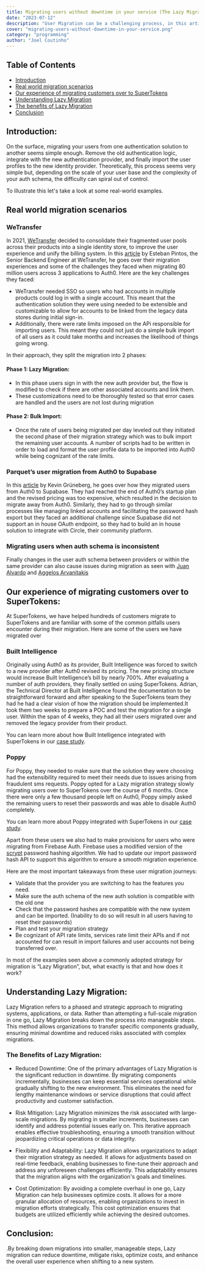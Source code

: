 ```yaml
---
title: Migrating users without downtime in your service (The Lazy Migration Strategy)
date: "2023-07-12"
description: "User Migration can be a challenging process, in this article we go over some user migration scenarios and break down the lazy migration strategy"
cover: "migrating-users-without-downtime-in-your-service.png"
category: "programming"
author: "Joel Coutinho"
---
```


## Table of Contents

- [Introduction](#introduction)
- [Real world migration scenarios](#real-world-migration-scenarios)
- [Our experience of migrating customers over to SuperTokens](#our-experience-of-migrating-customers-over-to-supertokens)
- [Understanding Lazy Migration](#understanding-lazy-migration)
- [The benefits of Lazy Migration](#the-benefits-of-lazy-migration)
- [Conclusion](#conclusion) 


## Introduction:

On the surface, migrating your users from one authentication solution to another seems simple enough. Remove the old authentication logic, integrate with the new authentication provider, and finally import the user profiles to the new identity provider. Theoretically, this process seems very simple but, depending on the scale of your user base and the complexity of your auth schema, the difficulty can spiral out of control.

To illustrate this let's take a look at some real-world examples.

## Real world migration scenarios

### WeTransfer

In 2021, [WeTransfer](https://wetransfer.com/) decided to consolidate their fragmented user pools across their products into a single identity store, to improve the user experience and unify the billing system. In this [article](https://wetransfer.com/engineering/migrating-millions-of-users-to-auth0-without-downtime/) by Esteban Pintos, the Senior Backend Engineer at WeTransfer, he goes over their migration experiences and some of the challenges they faced when migrating 80 million users across 3 applications to Auth0. Here are the key challenges they faced:

- WeTransfer needed SSO so users who had accounts in multiple products could log in with a single account. This meant that the authentication solution they were using needed to be extensible and customizable to allow for accounts to be linked from the legacy data stores during initial sign-in.
- Additionally, there were rate limits imposed on the APi responsible for importing users. This meant they could not just do a simple bulk import of all users as it could take months and increases the likelihood of things going wrong.

In  their approach, they split the migration into 2 phases:

#### Phase 1: Lazy Migration:
- In this phase users sign in with the new auth provider but, the flow is modified to check if there are other associated accounts and link them.
- These customizations need to be thoroughly tested so that error cases are handled and the users are not lost during migration
#### Phase 2: Bulk Import:
- Once the rate of users being migrated per day leveled out they initiated the second phase of their migration strategy which was to bulk import the remaining user accounts. A number of scripts had to be written in order to load and format the user profile data to be imported into Auth0 while being cognizant of the rate limits.

### Parquet’s user migration from Auth0 to Supabase
In this [article](https://kevcodez.medium.com/migrating-125-000-users-from-auth0-to-supabase-81c0568de307) by Kevin Grüneberg, he goes over how they migrated users from Auth0 to Supabase. They had reached the end of Auth0’s startup plan and the revised pricing was too expensive, which resulted in the decision to migrate away from Auth0. Similarly, they had to go through similar processes like managing linked accounts and facilitating the password hash export but they faced an additional challenge since Supabase did not support an in house OAuth endpoint, so they had to build an in house solution to integrate with Circle, their community platform.

### Migrating users when auth schema is inconsistent
Finally changes in the user auth schema between providers or within the same provider can also cause issues during migration as seen with [Juan Alvardo](https://twitter.com/Jalvarado91/status/1653740848889180164) and [Aggelos Arvanitakis](https://twitter.com/AggArvanitakis/status/1218429561404370944)


## Our experience of migrating customers over to SuperTokens:

At SuperTokens, we have helped hundreds of customers migrate to SuperTokens and are familiar with some of the common pitfalls users encounter during their migration. Here are some of the users we have migrated over

### Built Intelligence

Originally using Auth0 as its provider, Built Intelligence was forced to switch to a new provider after Auth0 revised its pricing. The new pricing structure would increase Built Intelligence’s bill by nearly 700%.  After evaluating a number of auth providers, they finally settled on using SuperTokens. Adrian, the Technical Director at Built Intelligence found the  documentation to be straightforward forward and after speaking to the SuperTokens team they had he had a clear vision of how the migration should be implemented.It took them two weeks to prepare a POC and test the migration for a single user. Within the span of 4 weeks, they had all their users migrated over and removed the legacy provider from their product.

You can learn more about how Built Intelligence integrated with SuperTokens in our [case study](https://supertokens.com/customers/builtintelligence).

### Poppy
For Poppy, they needed to make sure that the solution they were choosing had the extensibility required to meet their needs due to issues arising from fraudulent sms requests. Poppy opted for a Lazy migration strategy slowly migrating users over to SuperTokens over the course of 6 months. Once there were only a few thousand people left on Auth0, Poppy simply asked the remaining users to reset their passwords and was able to disable Auth0 completely.

You can learn more about Poppy integrated with SuperTokens in our [case study](https://supertokens.com/customers/poppy).


Apart from these users we also had to make provisions for users who were migrating from Firebase Auth. Firebase uses a modified version of the [scrypt](https://en.wikipedia.org/wiki/Scrypt) password hashing algorithm. We had to update our import password hash API to support this algorithm to ensure a smooth migration experience.

Here are the most important takeaways from these user migration journeys:

- Validate that the provider you are switching to has the features you need.
- Make sure the auth schema of the new auth solution is compatible with the old one
- Check that the password hashes are compatible with the new system and can be imported. (Inability to do so will result in all users having to reset their passwords)
- Plan and test your migration strategy
- Be cognizant of API rate limits, services rate limit their APIs and if not accounted for can result in import failures and user accounts not being transferred over.


In most of the examples seen above a commonly adopted strategy for migration is “Lazy Migration”, but, what exactly is that and how does it work?

## Understanding Lazy Migration:
Lazy Migration refers to a phased and strategic approach to migrating systems, applications, or data. Rather than attempting a full-scale migration in one go, Lazy Migration breaks down the process into manageable steps. This method allows organizations to transfer specific components gradually, ensuring minimal downtime and reduced risks associated with complex migrations.

### The Benefits of Lazy Migration:
- Reduced Downtime: One of the primary advantages of Lazy Migration is the significant reduction in downtime. By migrating components incrementally, businesses can keep essential services operational while gradually shifting to the new environment. This eliminates the need for lengthy maintenance windows or service disruptions that could affect productivity and customer satisfaction.

- Risk Mitigation: Lazy Migration minimizes the risk associated with large-scale migrations. By migrating in smaller increments, businesses can identify and address potential issues early on. This iterative approach enables effective troubleshooting, ensuring a smooth transition without jeopardizing critical operations or data integrity.

- Flexibility and Adaptability: Lazy Migration allows organizations to adapt their migration strategy as needed. It allows for adjustments based on real-time feedback, enabling businesses to fine-tune their approach and address any unforeseen challenges efficiently. This adaptability ensures that the migration aligns with the organization's goals and timelines.

- Cost Optimization: By avoiding a complete overhaul in one go, Lazy Migration can help businesses optimize costs. It allows for a more granular allocation of resources, enabling organizations to invest in migration efforts strategically. This cost optimization ensures that budgets are utilized efficiently while achieving the desired outcomes.

## Conclusion:
.By breaking down migrations into smaller, manageable steps, Lazy migration can reduce downtime, mitigate risks, optimize costs, and enhance the overall user experience when shifting to a new system.


